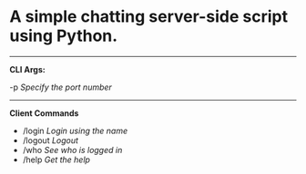 # A simple chatting server-side script using Python.

-----------------------------------

**CLI Args:**

-p <port>    *Specify the port number*

-----------------------------------

**Client Commands**

* /login <name>    *Login using the name*
* /logout          *Logout*
* /who             *See who is logged in*
* /help            *Get the help*
